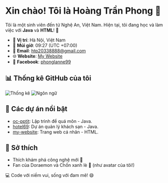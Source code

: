 # Xin chào! Tôi là Hoàng Trần Phong 👋

Tôi là một sinh viên đến từ Nghệ An, Việt Nam. Hiện tại, tôi đang học và làm việc với **Java** và **HTML**! 🚀

- 📍 **Vị trí**: Hà Nội, Việt Nam
- 📅 **Múi giờ**: 09:27 (UTC +07:00)
- 📧 **Email**: [htp20338888@gmail.com](mailto:htp20338888@gmail.com)
- 🌐 **Website**: [My Website](https://htp20338888.github.io/my-website/)
- 📘 **Facebook**: [phonglanne99](https://facebook.com/phonglanne99)

## 📊 Thống kê GitHub của tôi
![Thống kê](https://github-readme-stats.vercel.app/api?username=HTP8888&show_icons=true&theme=dracula)
![Ngôn ngữ](https://github-readme-stats.vercel.app/api/top-langs/?username=HTP8888&layout=compact&theme=dracula)

## 📌 Các dự án nổi bật
- [oc-pptit](https://github.com/HTP8888/oc-pptit): Lập trình để quá môn - Java.
- [hotel69](https://github.com/HTP8888/hotel69): Dự án quản lý khách sạn - Java.
- [my-website](https://htp8888.github.io/my-website/): Trang web cá nhân - HTML.

## 🎯 Sở thích
- Thích khám phá công nghệ mới 🌟
- Fan của Doraemon và Chồn xanh lè 🐾 (như avatar của tôi!)

💻 Code với niềm vui, sống với đam mê! 😄
